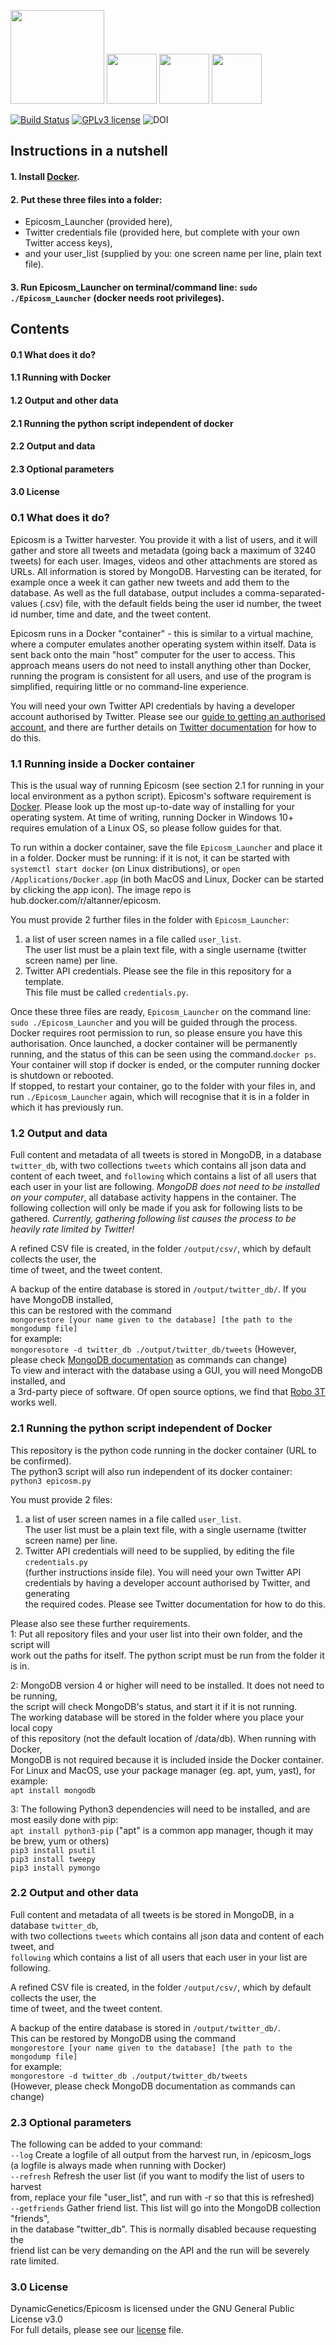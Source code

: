 
<center><p align="left">
   <a href="https://dynamicgenetics.org/"><img src="img/epicosmPNGsmall.png" height="150"></a> 
   <a href="https://www.python.org/"><img src="img/python_logo.png" width="80" height="80" /></a> 
   <a href="https://www.docker.com/"><img src="img/docker_logo.png" width="80" height="80" /></a> 
   <a href="https://www.mongodb.com/"><img src="img/mongo_logo.png" width="80" height="80" /></a> 
</p></center>

  [![Build Status](https://travis-ci.com/altanner/Epicosm.svg?token=9HPZTDQLbUBqyFNBytob&branch=master)](https://travis-ci.com/altanner/Epicosm)
  [![GPLv3 license](https://img.shields.io/badge/licence-GPL_v3-blue.svg)](http://perso.crans.org/besson/LICENSE.html)
  ![DOI](https://img.shields.io/badge/DOI-TBC-blue.svg)

## Instructions in a nutshell
#### 1. Install [Docker](https://docs.docker.com/install/).
#### 2. Put these three files into a folder:
  * Epicosm_Launcher (provided here),
  * Twitter credentials file (provided here, but complete with your own Twitter access keys),  
  * and your user_list (supplied by you: one screen name per line, plain text file).
#### 3. Run Epicosm_Launcher on terminal/command line: `sudo ./Epicosm_Launcher` (docker needs root privileges).

## Contents
#### 0.1 What does it do?  
#### 1.1 Running with Docker
#### 1.2 Output and other data
#### 2.1 Running the python script independent of docker
#### 2.2 Output and data
#### 2.3 Optional parameters
#### 3.0 License

### 0.1 What does it do?
Epicosm is a Twitter harvester. You provide it with a list of users, and it will gather and store all tweets and metadata (going back a maximum of 3240 tweets) for each user. Images, videos and other attachments are stored as URLs. All information is stored by MongoDB. Harvesting can be iterated, for example once a week it can gather new tweets and add them to the database. As well as the full database, output includes a comma-separated-values (.csv) file, with the default fields being the user id number, the tweet id number, time and date, and the tweet content.

Epicosm runs in a Docker "container" - this is similar to a virtual machine, where a computer emulates another operating system within itself. Data is sent back onto the main "host" computer for the user to access. This approach means users do not need to install anything other than Docker, running the program is consistent for all users, and use of the program is simplified, requiring little or no command-line experience.

You will need your own Twitter API credentials by having a developer account authorised by Twitter. Please see our [guide to getting an authorised account](https://github.com/DynamicGenetics/Epicosm/blob/master/Twitter_Authorisation.pdf), and there are further details on [Twitter documentation](developer.twitter.com/en/apply-for-access.html) for how to do this.


### 1.1 Running inside a Docker container

This is the usual way of running Epicosm (see section 2.1 for running in your local environment as a python script). Epicosm's software requirement is [Docker](https://docs.docker.com/install/). Please look up the most up-to-date way of installing for your operating system. At time of writing, running Docker in Windows 10+ requires emulation of a Linux OS, so please follow guides for that.

To run within a docker container, save the file `Epicosm_Launcher` and place it in a folder. Docker must be running: if it is not, it can be started with `systemctl start docker` (on Linux distributions), or `open /Applications/Docker.app` (in both MacOS and Linux, Docker can be started by clicking the app icon). The image repo is hub.docker.com/r/altanner/epicosm.

You must provide 2 further files in the folder with `Epicosm_Launcher`:
1. a list of user screen names in a file called `user_list`.\
The user list must be a plain text file, with a single username (twitter screen name) per line.
2. Twitter API credentials. Please see the file in this repository for a template.\
This file must be called `credentials.py`.

Once these three files are ready, `Epicosm_Launcher` on the command line: `sudo ./Epicosm_Launcher` and you will be guided through the process. Docker requires root permission to run, so please ensure you have this authorisation. Once launched, a docker container will be permanently running, and the status of this can be seen using the command.`docker ps`. Your container will stop if docker is ended, or the computer running docker is shutdown or rebooted.\
If stopped, to restart your container, go to the folder with your files in, and run `./Epicosm_Launcher` again, which will recognise that it is in a folder in which it has previously run.

### 1.2 Output and data
Full content and metadata of all tweets is stored in MongoDB, in a database `twitter_db`, with two collections `tweets` which contains all json data and content of each tweet, and `following` which contains a list of all users that each user in your list are following. *MongoDB does not need to be installed on your computer*, all database activity happens in the container.
The following collection will only be made if you ask for following lists to be gathered. *Currently, gathering following list causes the process to be heavily rate limited by Twitter!*

A refined CSV file is created, in the folder `/output/csv/`, which by default collects the user, the\
time of tweet, and the tweet content.

A backup of the entire database is stored in `/output/twitter_db/`. If you have MongoDB installed,\
this can be restored with the command\
`mongorestore [your name given to the database] [the path to the mongodump file]`\
for example:\
`mongoresotore -d twitter_db ./output/twitter_db/tweets`
(However, please check [MongoDB documentation](https://docs.mongodb.com/manual/) as commands can change)\
To view and interact with the database using a GUI, you will need MongoDB installed, and\
a 3rd-party piece of software. Of open source options, we find that [Robo 3T](https://robomongo.org/) works well.

### 2.1 Running the python script independent of Docker
This repository is the python code running in the docker container (URL to be confirmed).\
The python3 script will also run independent of its docker container:\
`python3 epicosm.py`

You must provide 2 files:
1. a list of user screen names in a file called `user_list`.\
The user list must be a plain text file, with a single username (twitter screen name) per line.
2. Twitter API credentials will need to be supplied, by editing the file `credentials.py`\
(further instructions inside file). You will need your own Twitter API\
credentials by having a developer account authorised by Twitter, and generating\
the required codes. Please see Twitter documentation for how to do this.

Please also see these further requirements.\
1: Put all repository files and your user list into their own folder, and the script will\
work out the paths for itself. The python script must be run from the folder it is in.

2: MongoDB version 4 or higher will need to be installed. It does not need to be running,\
the script will check MongoDB's status, and start it if it is not running.\
The working database will be stored in the folder where you place your local copy\
of this repository (not the default location of /data/db). When running with Docker,\
MongoDB is not required because it is included inside the Docker container.\
For Linux and MacOS, use your package manager (eg. apt, yum, yast), for example:\
`apt install mongodb`

3: The following Python3 dependencies will need to be installed, and are most easily done with pip:\
`apt install python3-pip` ("apt" is a common app manager, though it may be brew, yum or others)\
`pip3 install psutil`\
`pip3 install tweepy`\
`pip3 install pymongo`

### 2.2 Output and other data
Full content and metadata of all tweets is be stored in MongoDB, in a database `twitter_db`,\
with two collections `tweets` which contains all json data and content of each tweet, and\
`following` which contains a list of all users that each user in your list are following.

A refined CSV file is created, in the folder `/output/csv/`, which by default collects the user, the\
time of tweet, and the tweet content.

A backup of the entire database is stored in `/output/twitter_db/`.\
This can be restored by MongoDB using the command\
`mongorestore [your name given to the database] [the path to the mongodump file]`\
for example:\
`mongorestore -d twitter_db ./output/twitter_db/tweets`\
(However, please check MongoDB documentation as commands can change)

### 2.3 Optional parameters  
The following can be added to your command:\
`--log`           Create a logfile of all output from the harvest run, in /epicosm_logs\
                    (a logfile is always made when running with Docker)\
`--refresh`       Refresh the user list (if you want to modify the list of users to harvest\
                    from, replace your file "user_list", and run with -r so that this is refreshed)\
`--getfriends`    Gather friend list. This list will go into the MongoDB collection "friends",\
                    in the database "twitter_db". This is normally disabled because requesting the\
                    friend list can be very demanding on the API and the run will be severely rate limited.

### 3.0 License
DynamicGenetics/Epicosm is licensed under the GNU General Public License v3.0\
For full details, please see our [license](https://github.com/DynamicGenetics/Epicosm/blob/master/LICENSE) file.
